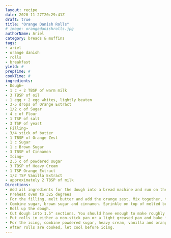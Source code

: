 ```yaml
--- 
layout: recipe 
date: 2020-11-27T20:29:41Z 
draft: true 
title: "Orange Danish Rolls" 
# image: orangedanishrolls.jpg 
authorName: Ariel 
category: breads & muffins 
tags: 
- ariel 
- orange danish 
- rolls 
- breakfast 
yield: # 
prepTime: # 
cookTime: # 
ingredients: 
- Dough~
- 1 c + 2 TBSP of warm milk 
- 3 TBSP of oil 
- 1 egg + 2 egg whites, lightly beaten 
- 3-5 drops of Orange Extract 
- 1/2 c of Sugar 
- 4 c of Flour 
- 1 TSP of salt 
- 3 TSP of yeast 
- Filling~
- 3/4 stick of butter 
- 1 TBSP of Orange Zest 
- 1 c Sugar 
- 1 c Brown Sugar 
- 3 TBSP of Cinnamon 
- Icing~
- 2.5 c of powdered sugar 
- 3 TBSP of Heavy Cream 
- 1 TSP Orange Extract 
- 1/2 TSP Vanilla Extract 
- approximately 2 TBSP of milk 
Directions: 
- Add all ingredients for the dough into a bread machine and run on the "Dough" Cycle. Once dough is ready (apprx 1.5 hours), roll out on surface (don't add flour) until the dough is roughly 1' x 2' rectangle. 
- Preheat oven to 325 degrees 
- For the filling, melt butter and add the orange zest. Mix together, then spread on top of dough with a brush. 
- Combine sugar, brown sugar and cinnamon. Sprinkle on top of melted butter. Make sure there is enough sugar mixture to cover the butter completely. If it is too runny at this point, all of the filling will be squished out in the next step. If needed, make more sugar, brown sugar and cinnamon mixture to add. 
- Roll up the dough. 
- Cut dough into 1.5" sections. You should have enough to make roughly 15-18 rolls. 
- Put rolls in either a non-stick pan or a light greased pan and bake for 15 minutes. Check rolls periodically to make sure they don't burn. 
- For the icing, combine powdered sugar, heavy cream, vanilla and orange extract. Whisk until it becomes a thick paste. Add in milk until desired thickness is reached (somewhere around 2-3 tbsp). Add in orange zest. 
- After rolls are cooked, let cool before icing. 
---
```

